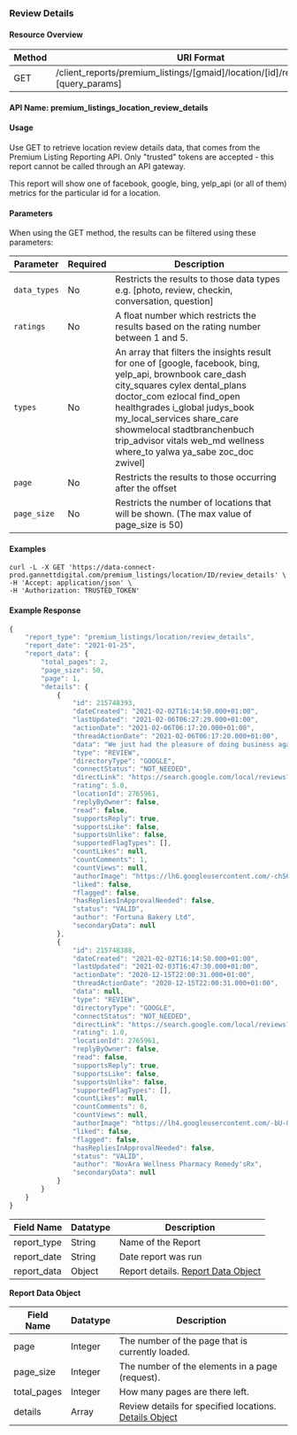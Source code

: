 ### Review Details

#### Resource Overview

| Method | URI Format |
|---|---|
| GET | /client_reports/premium_listings/[gmaid]/location/[id]/review_details?[query_params]

#### API Name: premium_listings_location_review_details
#### Usage
Use GET to retrieve location review details data, that comes from the Premium Listing Reporting API.  Only "trusted" tokens are accepted - this report cannot be called through an API gateway.

This report will show one of facebook, google, bing, yelp_api (or all of them) metrics for the particular id for a location.

#### Parameters

When using the GET method, the results can be filtered using these parameters:

| Parameter | Required | Description |
|---|---|---|
|`data_types`|No|Restricts the results to those data types  e.g. [photo, review, checkin, conversation, question]|
|`ratings`|No|A float number which restricts the results based on the rating number between 1 and 5.|
|`types`|No| An array that filters the insights result for one of [google, facebook, bing, yelp_api, brownbook care_dash city_squares cylex dental_plans doctor_com ezlocal find_open healthgrades i_global judys_book my_local_services share_care showmelocal stadtbranchenbuch trip_advisor vitals web_md wellness where_to yalwa ya_sabe zoc_doc zwivel]|
|`page`|No|Restricts the results to those occurring after the offset|
|`page_size`|No|Restricts the number of locations that will be shown. (The max value of page_size is 50)|

#### Examples

```
curl -L -X GET 'https://data-connect-prod.gannettdigital.com/premium_listings/location/ID/review_details' \
-H 'Accept: application/json' \
-H 'Authorization: TRUSTED_TOKEN'
```

#### Example Response
```javascript
{
    "report_type": "premium_listings/location/review_details",
    "report_date": "2021-01-25",
    "report_data": {
        "total_pages": 2,
        "page_size": 50,
        "page": 1,
        "details": {
            {
                "id": 215748393,
                "dateCreated": "2021-02-02T16:14:50.000+01:00",
                "lastUpdated": "2021-02-06T06:27:29.000+01:00",
                "actionDate": "2021-02-06T06:17:20.000+01:00",
                "threadActionDate": "2021-02-06T06:17:20.000+01:00",
                "data": "We just had the pleasure of doing business again with Glenwood Labels at the end of 2020. We wanted to re-design our business logo and then print new labels. Terry and Kelly's design team were awesome and professional as always. They provided us with multiple samples of logos...it was difficult to decide which logo to go with as they were all great. Once we decided on the new design, our labels were produced and delivered promptly. Another excellent experience with the work done by Glenwood Labels. Thanks to the entire team!\n\nWe have used Glenwood Labels twice now for our business and both times they have delivered excellent services. Both Terry and Kelly are great guys to deal with and are attentive to detail. They were extremely helpful to us with selecting label sizes and layout. Delivery was exactly what I expected and right on time! Their efficient and friendly service is second to none. I would highly recommend them for any of your label needs...in fact, I would only recommend Glenwood Labels to anyone! Thanks boys!",
                "type": "REVIEW",
                "directoryType": "GOOGLE",
                "connectStatus": "NOT_NEEDED",
                "directLink": "https://search.google.com/local/reviews?placeid=ChIJ4-EicgZ4hlQR8gdhjBuwu1U",
                "rating": 5.0,
                "locationId": 2765961,
                "replyByOwner": false,
                "read": false,
                "supportsReply": true,
                "supportsLike": false,
                "supportsUnlike": false,
                "supportedFlagTypes": [],
                "countLikes": null,
                "countComments": 1,
                "countViews": null,
                "authorImage": "https://lh6.googleusercontent.com/-chS6OT_5C-k/AAAAAAAAAAI/AAAAAAAAAAA/AMZuucn7KBBb0tBhV50ge9vXWI-wB9uvww/c0x00000000-cc-rp/photo.jpg",
                "liked": false,
                "flagged": false,
                "hasRepliesInApprovalNeeded": false,
                "status": "VALID",
                "author": "Fortuna Bakery Ltd",
                "secondaryData": null
            },
            {
                "id": 215748388,
                "dateCreated": "2021-02-02T16:14:50.000+01:00",
                "lastUpdated": "2021-02-03T16:47:30.000+01:00",
                "actionDate": "2020-12-15T22:00:31.000+01:00",
                "threadActionDate": "2020-12-15T22:00:31.000+01:00",
                "data": null,
                "type": "REVIEW",
                "directoryType": "GOOGLE",
                "connectStatus": "NOT_NEEDED",
                "directLink": "https://search.google.com/local/reviews?placeid=ChIJ4-EicgZ4hlQR8gdhjBuwu1U",
                "rating": 1.0,
                "locationId": 2765961,
                "replyByOwner": false,
                "read": false,
                "supportsReply": true,
                "supportsLike": false,
                "supportsUnlike": false,
                "supportedFlagTypes": [],
                "countLikes": null,
                "countComments": 0,
                "countViews": null,
                "authorImage": "https://lh4.googleusercontent.com/-bU-0yGr2QiE/AAAAAAAAAAI/AAAAAAAAAAA/AMZuuclov-gqUESkx_LkoQ2MJOrDo5OjAg/c0x00000000-cc-rp/photo.jpg",
                "liked": false,
                "flagged": false,
                "hasRepliesInApprovalNeeded": false,
                "status": "VALID",
                "author": "NovAra Wellness Pharmacy Remedy'sRx",
                "secondaryData": null
            }
        }
    }
}
```
|Field Name|Datatype|Description|
|---|---|---|
|report_type|String|Name of the Report|
|report_date|String|Date report was run|
|report_data|Object|Report details. [Report Data Object](#reviewdetailsreportdata)|

<a name="reviewdetailsreportdata"></a>
**Report Data Object**

|Field Name|Datatype|Description|
|---|---|---|
|page|Integer|The number of the page that is currently loaded.|
|page_size|Integer|The number of the elements in a page (request).|
|total_pages|Integer|How many pages are there left. |
|details|Array|Review details for specified locations. [Details Object](https://uberall.com/en/developers/resources#DataPoint)|


